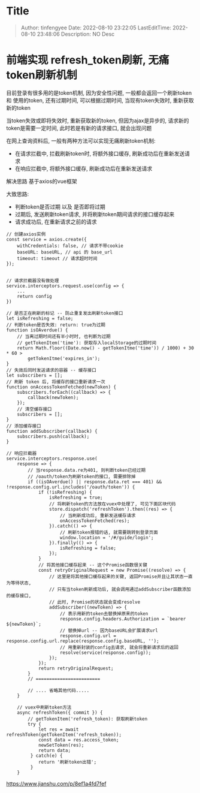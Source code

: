 # Title <!-- omit in toc -->

> Author: tinfengyee
> Date: 2022-08-10 23:22:05
> LastEditTime: 2022-08-10 23:48:06
> Description: NO Desc

# 前端实现 refresh_token刷新, 无痛token刷新机制

目前登录有很多用的是token机制, 因为安全性问题, 一般都会返回一个刷新token 和 使用的token, 还有过期时间, 可以根据过期时间, 当现有token失效时, 重新获取新的token

当token失效或即将失效时, 重新获取新的token, 但因为ajax是异步的, 请求新的token是需要一定时间, 此时若是有新的请求接口, 就会出现问题

在网上查询资料后, 一般有两种方法可以实现无痛刷新token机制:

- 在请求拦截中, 拦截刷新token时, 将额外接口缓存, 刷新成功后在重新发送请求
- 在响应拦截中, 将额外接口缓存, 刷新成功后在重新发送请求

解决思路
基于axios的vue框架

大致思路:

- 判断token是否过期 以及 是否即将过期
- 过期后, 发送刷新token请求, 并将刷新token期间请求的接口缓存起来
- 请求成功后, 在重新请求之前的请求

```
// 创建axios实例
const service = axios.create({
    withCredentials: false, // 请求不带cookie
    baseURL: baseURL, // api 的 base_url
    timeout: timeout // 请求超时时间
});


// 请求拦截器没有做处理
service.interceptors.request.use(config => {
    ...
    return config
})

// 是否正在刷新的标记 -- 防止重复发出刷新token接口
let isRefreshing = false;
// 判断token是否失效: return: true为过期
function isOAverdue() {
    // 当离过期时间还有半小时时, 也判断为过期
    // getTokenItem('time'): 获取存入localStorage的过期时间
    return Math.floor((Date.now() - getTokenItme('time')) / 1000) + 30 * 60 > 
        getTokenItme('expires_in');
}
// 失效后同时发送请求的容器 -- 缓存接口
let subscribers = [];
// 刷新 token 后, 将缓存的接口重新请求一次
function onAccessTokenFetched(newToken) {
    subscribers.forEach((callback) => {
        callback(newToken);
    });
    // 清空缓存接口
    subscribers = [];
}
// 添加缓存接口
function addSubscriber(callback) {
    subscribers.push(callback);
}

// 响应拦截器
service.interceptors.response.use(
    response => {
        // 当response.data.re为401, 则判断token已经过期
        // /oauth/token为刷新token的接口, 需要排除掉 
        if ((isOAverdue() || response.data.ret === 401) && !response.config.url.includes('/oauth/token')) {
            if (!isRefreshing) {
                isRefreshing = true;
                // 将刷新token的方法放在vuex中处理了, 可见下面区块代码
                store.dispatch('refreshToken').then((res) => {
                    // 当刷新成功后, 重新发送缓存请求
                    onAccessTokenFetched(res);
                }).catch(() => {
                    // 刷新token报错的话, 就需要跳转到登录页面
                    window.location = '/#/guide/login';
                }).finally(() => {
                    isRefreshing = false;
                });
            }
            // 将其他接口缓存起来 -- 这个Promise函数很关键
            const retryOriginalRequest = new Promise((resolve) => {
                // 这里是将其他接口缓存起来的关键, 返回Promise并且让其状态一直为等待状态, 
                // 只有当token刷新成功后, 就会调用通过addSubscriber函数添加的缓存接口, 
                // 此时, Promise的状态就会变成resolve
                addSubscriber((newToken) => {
                    // 表示用新的token去替换掉原来的token
                    response.config.headers.Authorization = `bearer ${newToken}`;
                    // 替换掉url -- 因为baseURL会扩展请求url
                    response.config.url = response.config.url.replace(response.config.baseURL, '');
                    // 用重新封装的config去请求, 就会将重新请求后的返回
                    resolve(service(response.config));
                });
            });
            return retryOriginalRequest;
        }
        // ========================
        
        // .... 省略其他代码.....
    }
    
    // vuex中刷新token方法
    async refreshToken({ commit }) {
        // getTokenItem('refresh_token): 获取刷新token
        try {
            let res = await refreshToken(getTokenItem('refresh_token));
            const data = res.access_token;
            newSetToken(res);
            return data;
         } catch(e) {
            return '刷新token出错';
         }
    }
```
https://www.jianshu.com/p/8ef1a4fd7fef
